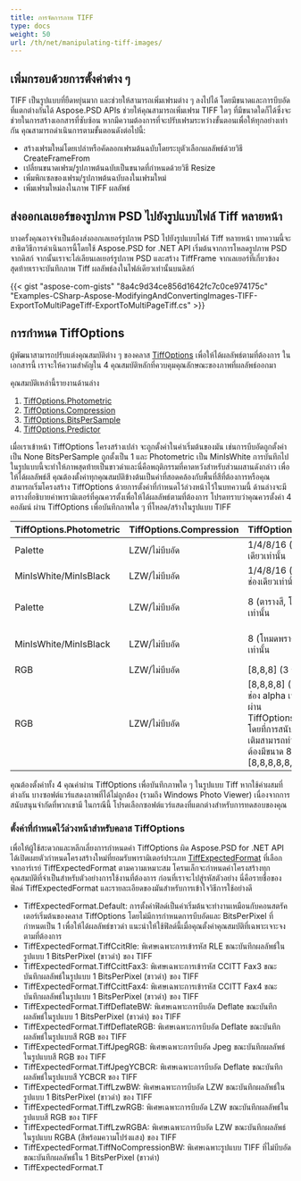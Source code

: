 ```yaml
---
title: การจัดการภาพ TIFF
type: docs
weight: 50
url: /th/net/manipulating-tiff-images/
---
```


## **เพิ่มกรอบด้วยการตั้งค่าต่าง ๆ**
TIFF เป็นรูปแบบที่ยืดหยุ่นมาก และช่วยให้สามารถเพิ่มเฟรมต่าง ๆ ลงไปได้ โดยมีขนาดและการบีบอัดที่แตกต่างกันได้ Aspose.PSD APIs ช่วยให้คุณสามารถเพิ่มเฟรม TIFF ใดๆ ที่มีขนาดใดก็ได้ซึ่งจะช่วยในการสร้างเอกสารที่ซับซ้อน หากมีความต้องการที่จะปรับเฟรมระหว่างขั้นตอนเพื่อให้ทุกอย่างเท่ากัน คุณสามารถดำเนินการตามขั้นตอนดังต่อไปนี้:

- สร้างเฟรมใหม่โดยเปล่าหรือคัดลอกเฟรมต้นฉบับโดยระบุตัวเลือกผลลัพธ์ด้วยวิธี CreateFrameFrom
- เปลี่ยนขนาดเฟรม/รูปภาพต้นฉบับเป็นขนาดที่กำหนดด้วยวิธี Resize
- เพิ่มพิกเซลของเฟรม/รูปภาพต้นฉบับลงในเฟรมใหม่
- เพิ่มเฟรมใหม่ลงในภาพ TIFF ผลลัพธ์

## **ส่งออกเลเยอร์ของรูปภาพ PSD ไปยังรูปแบบไฟล์ Tiff หลายหน้า**
บางครั้งคุณอาจจำเป็นต้องส่งออกเลเยอร์รูปภาพ PSD ไปยังรูปแบบไฟล์ Tiff หลายหน้า บทความนี้จะสาธิตวิธีการดำเนินการนี้โดยใช้ Aspose.PSD for .NET API เริ่มต้นจากการโหลดรูปภาพ PSD จากดิสก์ จากนั้นเราจะไล่เลียนเลเยอร์รูปภาพ PSD และสร้าง TiffFrame จากเลเยอร์ที่เกี่ยวข้อง สุดท้ายเราจะบันทึกภาพ Tiff ผลลัพธ์ลงในไฟล์เดียวเท่านั้นบนดิสก์

{{< gist "aspose-com-gists" "8a4c9d34ce856d1642fc7c0ce974175c" "Examples-CSharp-Aspose-ModifyingAndConvertingImages-TIFF-ExportToMultiPageTiff-ExportToMultiPageTiff.cs" >}}

## **การกำหนด TiffOptions**
ผู้พัฒนาสามารถปรับแต่งคุณสมบัติต่าง ๆ ของคลาส [TiffOptions](https://reference.aspose.com/psd/net/aspose.psd.imageoptions/tiffoptions) เพื่อให้ได้ผลลัพธ์ตามที่ต้องการ ในเอกสารนี้ เราจะให้ความสำคัญใน 4 คุณสมบัติหลักที่ควบคุมคุณลักษณะของภาพที่ผลลัพธ์ออกมา

คุณสมบัติเหล่านี้รายงานด้านล่าง

1. [TiffOptions.Photometric](https://reference.aspose.com/psd/net/aspose.psd.imageoptions/tiffoptions/properties/photometric)
1. [TiffOptions.Compression](https://reference.aspose.com/psd/net/aspose.psd.imageoptions/tiffoptions/properties/compression)
1. [TiffOptions.BitsPerSample](https://reference.aspose.com/psd/net/aspose.psd.imageoptions/tiffoptions/properties/bitspersample)
1. [TiffOptions.Predictor](https://reference.aspose.com/psd/net/aspose.psd.imageoptions/tiffoptions/properties/predictor)

เมื่อเราเข้าหน้า TiffOptions โครงสร้างเปล่า จะถูกตั้งค่าในค่าเริ่มต้นของมัน เช่นการบีบอัดถูกตั้งค่าเป็น None BitsPerSample ถูกตั้งเป็น 1 และ Photometric เป็น MinIsWhite การบันทึกไปในรูปแบบนี้จะทำให้ภาพสุดท้ายเป็นขาวดำและนี่คือพฤติกรรมที่คาดหวังสำหรับส่วนผสานดังกล่าว เพื่อให้ได้ผลลัพธ์สี คุณต้องตั้งค่าทุกคุณสมบัติข้างต้นเป็นค่าที่สอดคล้องกับพื้นที่สีที่ต้องการหรือคุณสามารถเริ่มโครงสร้าง TiffOptions ด้วยการตั้งค่าที่กำหนดไว้ล่วงหน้าไว้ในบทความนี้ ด้านล่างจะมีตารางที่อธิบายค่าพารามิเตอร์ที่คุณควรตั้งเพื่อให้ได้ผลลัพธ์ตามที่ต้องการ โปรดทราบว่าคุณควรตั้งค่า 4 คอลัมน์ ผ่าน TiffOptions เพื่อบันทึกภาพใด ๆ ที่โหลด/สร้างในรูปแบบ TIFF

|**TiffOptions.Photometric**|**TiffOptions.Compression**|**TiffOptions.BitsPerSample**|**TiffOptions.Predictor**|
| :- | :- | :- | :- |
|Palette|LZW/ไม่บีบอัด|1/4/8/16 (ตารางสี, โหมดสี) ช่องเดียวเท่านั้น|ไม่มี|
|MinIsWhite/MinIsBlack|LZW/ไม่บีบอัด|1/4/8/16 (โหมดพรางเกลียว) ช่องเดียวเท่านั้น|ไม่มี|
|Palette|LZW/ไม่บีบอัด|8 (ตารางสี, โหมดสี) ช่องเดียวเท่านั้น|แนวนอน (ได้รับการบีบอัดมากขึ้นสำหรับ LZW แบบเดียวกัน)|
|MinIsWhite/MinIsBlack|LZW/ไม่บีบอัด|8 (โหมดพรางเกลียว) ช่องเดียวเท่านั้น|แนวนอน (ได้รับการบีบอัดมากขึ้นสำหรับ LZW แบบเดียวกัน)|
|RGB|LZW/ไม่บีบอัด|[8,8,8] (3 ช่องสี RGB)|ไม่มี/แนวนอน|
|RGB|LZW/ไม่บีบอัด|[8,8,8,8] (3 ช่องสี RGB และช่อง alpha เพิ่มเติมสามารถตั้งค่าผ่าน TiffOptions.AlphaStorage) โดยที่การสนับสนุนจำนวนช่องเพิ่มเติมสามารถทำได้ แต่ในแต่ละช่องจะต้องมีขนาด 8 บิตเช่น [8,8,8,8,8,8]|ไม่มี/แนวนอน|
คุณต้องตั้งค่าทั้ง 4 คุณค่าผ่าน TiffOptions เพื่อบันทึกภาพใด ๆ ในรูปแบบ Tiff หากใช้ค่าผสมที่ต่างกัน บางซอฟต์แวร์แสดงภาพที่ได้ไม่ถูกต้อง (รวมถึง Windows Photo Viewer) เนื่องจากการสนับสนุนจำกัดที่พวกเขามี ในกรณีนี้ โปรดเลือกซอฟต์แวร์แสดงที่แตกต่างสำหรับการทดสอบของคุณ

### **ตั้งค่าที่กำหนดไว้ล่วงหน้าสำหรับคลาส TiffOptions**
เพื่อให้ผู้ใช้สะดวกและหลีกเลี่ยงการกำหนดค่า TiffOptions ผิด  Aspose.PSD for .NET API ได้เปิดเผยตัวกำหนดโครงสร้างใหม่ที่ยอมรับพารามิเตอร์ประเภท [TiffExpectedFormat](https://reference.aspose.com/psd/net/aspose.psd.fileformats.tiff.enums/tiffexpectedformat) ที่เลือกจากอาร์เรย์ TiffExpectedFormat  ตามความเหมาะสม โครนเล็กจะกำหนดค่าโครงสร้างทุกคุณสมบัติที่จำเป็นสำหรับตัวอย่างการใช้งานที่ต้องการ ก่อนที่เราจะไปสู่รหัสตัวอย่าง นี่คือรายชื่อของฟิลด์ TiffExpectedFormat และรายละเอียดของมันสำหรับการเข้าใจวิธีการใช้อย่างดี

- TiffExpectedFormat.Default: การตั้งค่าฟิลด์เป็นค่าเริ่มต้นจะทำงานเหมือนกับคอนสตรัคเตอร์เริ่มต้นของคลาส TiffOptions โดยไม่มีการกำหนดการบีบอัดและ BitsPerPixel ที่กำหนดเป็น 1 เพื่อให้ได้ผลลัพธ์ขาวดำ แนะนำให้ใช้ฟิลด์นี้เมื่อคุณตั้งค่าคุณสมบัติที่เฉพาะเจาะจงตามที่ต้องการ
- TiffExpectedFormat.TiffCcitRle: พิเศษเฉพาะการเข้ารหัส RLE ขณะบันทึกผลลัพธ์ในรูปแบบ 1 BitsPerPixel (ขาวดำ) ของ TIFF
- TiffExpectedFormat.TiffCcittFax3: พิเศษเฉพาะการเข้ารหัส CCITT Fax3 ขณะบันทึกผลลัพธ์ในรูปแบบ 1 BitsPerPixel (ขาวดำ) ของ TIFF
- TiffExpectedFormat.TiffCcittFax4: พิเศษเฉพาะการเข้ารหัส CCITT Fax4 ขณะบันทึกผลลัพธ์ในรูปแบบ 1 BitsPerPixel (ขาวดำ) ของ TIFF
- TiffExpectedFormat.TiffDeflateBW: พิเศษเฉพาะการบีบอัด Deflate ขณะบันทึกผลลัพธ์ในรูปแบบ 1 BitsPerPixel (ขาวดำ) ของ TIFF
- TiffExpectedFormat.TiffDeflateRGB: พิเศษเฉพาะการบีบอัด Deflate ขณะบันทึกผลลัพธ์ในรูปแบบสี RGB ของ TIFF
- TiffExpectedFormat.TiffJpegRGB: พิเศษเฉพาะการบีบอัด Jpeg ขณะบันทึกผลลัพธ์ในรูปแบบสี RGB ของ TIFF
- TiffExpectedFormat.TiffJpegYCBCR: พิเศษเฉพาะการบีบอัด Deflate ขณะบันทึกผลลัพธ์ในรูปแบบสี YCBCR ของ TIFF
- TiffExpectedFormat.TiffLzwBW: พิเศษเฉพาะการบีบอัด LZW ขณะบันทึกผลลัพธ์ในรูปแบบ 1 BitsPerPixel (ขาวดำ) ของ TIFF
- TiffExpectedFormat.TiffLzwRGB: พิเศษเฉพาะการบีบอัด LZW ขณะบันทึกผลลัพธ์ในรูปแบบสี RGB ของ TIFF
- TiffExpectedFormat.TiffLzwRGBA: พิเศษเฉพาะการบีบอัด LZW ขณะบันทึกผลลัพธ์ในรูปแบบ RGBA (สีพร้อมความโปร่งแสง) ของ TIFF
- TiffExpectedFormat.TiffNoCompressionBW: พิเศษเฉพาะรูปแบบ TIFF ที่ไม่บีบอัดขณะบันทึกผลลัพธ์ใน 1 BitsPerPixel (ขาวดำ)
- TiffExpectedFormat.T
